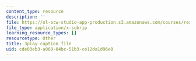 ```yaml
---
content_type: resource
description: ''
file: https://ol-ocw-studio-app-production.s3.amazonaws.com/courses/res-18-009-learn-differential-equations-up-close-with-gilbert-strang-and-cleve-moler-fall-2015/cde03eb3a06004bc51b3ce12da1d96e0_NNhVVk244ZA.srt
file_type: application/x-subrip
learning_resource_types: []
resourcetype: Other
title: 3play caption file
uid: cde03eb3-a060-04bc-51b3-ce12da1d96e0
---
```

